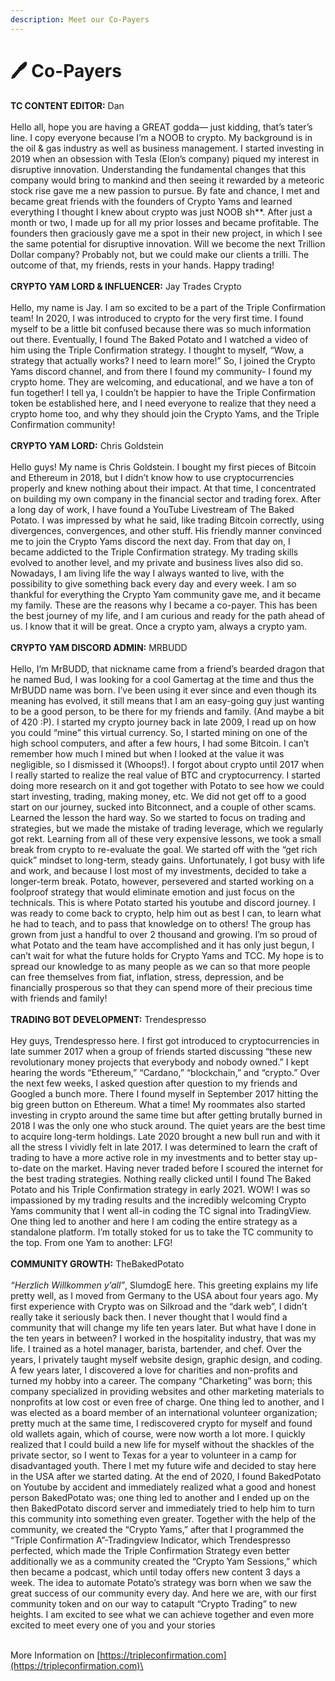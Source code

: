 ```yaml
---
description: Meet our Co-Payers
---
```


# 🖊 Co-Payers

**TC CONTENT EDITOR:** Dan\
\
Hello all, hope you are having a GREAT godda— just kidding, that’s tater’s line. I copy everyone because I’m a NOOB to crypto. My background is in the oil & gas industry as well as business management. I started investing in 2019 when an obsession with Tesla (Elon’s company) piqued my interest in disruptive innovation. Understanding the fundamental changes that this company would bring to mankind and then seeing it rewarded by a meteoric stock rise gave me a new passion to pursue. By fate and chance, I met and became great friends with the founders of Crypto Yams and learned everything I thought I knew about crypto was just NOOB sh\*\*. After just a month or two, I made up for all my prior losses and became profitable. The founders then graciously gave me a spot in their new project, in which I see the same potential for disruptive innovation. Will we become the next Trillion Dollar company? Probably not, but we could make our clients a trilli. The outcome of that, my friends, rests in your hands. Happy trading!\
\
**CRYPTO YAM LORD & INFLUENCER:** Jay Trades Crypto\
\
Hello, my name is Jay. I am so excited to be a part of the Triple Confirmation team! In 2020, I was introduced to crypto for the very first time. I found myself to be a little bit confused because there was so much information out there. Eventually, I found The Baked Potato and I watched a video of him using the Triple Confirmation strategy. I thought to myself, “Wow, a strategy that actually works? I need to learn more!” So, I joined the Crypto Yams discord channel, and from there I found my community- I found my crypto home. They are welcoming, and educational, and we have a ton of fun together! I tell ya, I couldn’t be happier to have the Triple Confirmation token be established here, and I need everyone to realize that they need a crypto home too, and why they should join the Crypto Yams, and the Triple Confirmation community!\
\
**CRYPTO YAM LORD:** Chris Goldstein\
\
Hello guys! My name is Chris Goldstein. I bought my first pieces of Bitcoin and Ethereum in 2018, but I didn’t know how to use cryptocurrencies properly and knew nothing about their impact. At that time, I concentrated on building my own company in the financial sector and trading forex. After a long day of work, I have found a YouTube Livestream of The Baked Potato. I was impressed by what he said, like trading Bitcoin correctly, using divergences, convergences, and other stuff. His friendly manner convinced me to join the Crypto Yams discord the next day. From that day on, I became addicted to the Triple Confirmation strategy. My trading skills evolved to another level, and my private and business lives also did so. Nowadays, I am living life the way I always wanted to live, with the possibility to give something back every day and every week. I am so thankful for everything the Crypto Yam community gave me, and it became my family. These are the reasons why I became a co-payer. This has been the best journey of my life, and I am curious and ready for the path ahead of us. I know that it will be great. Once a crypto yam, always a crypto yam.\
\
**CRYPTO YAM DISCORD ADMIN:** MRBUDD\
\
Hello, I’m MrBUDD, that nickname came from a friend’s bearded dragon that he named Bud, I was looking for a cool Gamertag at the time and thus the MrBUDD name was born. I’ve been using it ever since and even though its meaning has evolved, it still means that I am an easy-going guy just wanting to be a good person, to be there for my friends and family. (And maybe a bit of 420 :P). I started my crypto journey back in late 2009, I read up on how you could “mine” this virtual currency. So, I started mining on one of the high school computers, and after a few hours, I had some Bitcoin. I can’t remember how much I mined but when I looked at the value it was negligible, so I dismissed it (Whoops!). I forgot about crypto until 2017 when I really started to realize the real value of BTC and cryptocurrency. I started doing more research on it and got together with Potato to see how we could start investing, trading, making money, etc. We did not get off to a good start on our journey, sucked into Bitconnect, and a couple of other scams. Learned the lesson the hard way. So we started to focus on trading and strategies, but we made the mistake of trading leverage, which we regularly got rekt. Learning from all of these very expensive lessons, we took a small break from crypto to re-evaluate the goal. We started off with the “get rich quick” mindset to long-term, steady gains. Unfortunately, I got busy with life and work, and because I lost most of my investments, decided to take a longer-term break. Potato, however, persevered and started working on a foolproof strategy that would eliminate emotion and just focus on the technicals. This is where Potato started his youtube and discord journey. I was ready to come back to crypto, help him out as best I can, to learn what he had to teach, and to pass that knowledge on to others! The group has grown from just a handful to over 2 thousand and growing. I’m so proud of what Potato and the team have accomplished and it has only just begun, I can’t wait for what the future holds for Crypto Yams and TCC. My hope is to spread our knowledge to as many people as we can so that more people can free themselves from fiat, inflation, stress, depression, and be financially prosperous so that they can spend more of their precious time with friends and family!\
\
**TRADING BOT DEVELOPMENT:** Trendespresso\
\
Hey guys, Trendespresso here. I first got introduced to cryptocurrencies in late summer 2017 when a group of friends started discussing “these new revolutionary money projects that everybody and nobody owned.” I kept hearing the words “Ethereum,” “Cardano,” “blockchain,” and “crypto.” Over the next few weeks, I asked question after question to my friends and Googled a bunch more. There I found myself in September 2017 hitting the big green button on Ethereum. What a time! My roommates also started investing in crypto around the same time but after getting brutally burned in 2018 I was the only one who stuck around. The quiet years are the best time to acquire long-term holdings. Late 2020 brought a new bull run and with it all the stress I vividly felt in late 2017. I was determined to learn the craft of trading to have a more active role in my investments and to better stay up-to-date on the market. Having never traded before I scoured the internet for the best trading strategies. Nothing really clicked until I found The Baked Potato and his Triple Confirmation strategy in early 2021. WOW! I was so impassioned by my trading results and the incredibly welcoming Crypto Yams community that I went all-in coding the TC signal into TradingView. One thing led to another and here I am coding the entire strategy as a standalone platform. I’m totally stoked for us to take the TC community to the top. From one Yam to another: LFG!\
\
**COMMUNITY GROWTH:** TheBakedPotato\
\
_“Herzlich Willkommen y’all”_, SlumdogE here. This greeting explains my life pretty well, as I moved from Germany to the USA about four years ago. My first experience with Crypto was on Silkroad and the “dark web”, I didn’t really take it seriously back then. I never thought that I would find a community that will change my life ten years later. But what have I done in the ten years in between? I worked in the hospitality industry, that was my life. I trained as a hotel manager, barista, bartender, and chef. Over the years, I privately taught myself website design, graphic design, and coding. A few years later, I discovered a love for charities and non-profits and turned my hobby into a career. The company “Charketing” was born; this company specialized in providing websites and other marketing materials to nonprofits at low cost or even free of charge. One thing led to another, and I was elected as a board member of an international volunteer organization; pretty much at the same time, I rediscovered crypto for myself and found old wallets again, which of course, were now worth a lot more. I quickly realized that I could build a new life for myself without the shackles of the private sector, so I went to Texas for a year to volunteer in a camp for disadvantaged youth. There I met my future wife and decided to stay here in the USA after we started dating. At the end of 2020, I found BakedPotato on Youtube by accident and immediately realized what a good and honest person BakedPotato was; one thing led to another and I ended up on the then BakedPotato discord server and immediately tried to help him to turn this community into something even greater. Together with the help of the community, we created the “Crypto Yams,” after that I programmed the “Triple Confirmation A”-Tradingview Indicator, which Trendespresso perfected, which made the Triple Confirmation Strategy even better additionally we as a community created the “Crypto Yam Sessions,” which then became a podcast, which until today offers new content 3 days a week. The idea to automate Potato’s strategy was born when we saw the great success of our community every day. And here we are, with our first community token and on our way to catapult “Crypto Trading” to new heights. I am excited to see what we can achieve together and even more excited to meet every one of you and your stories

\
More Information on [https://tripleconfirmation.com](https://tripleconfirmation.com)\
